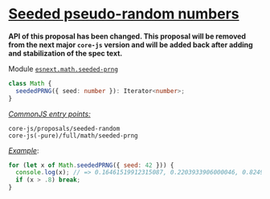 # [Seeded pseudo-random numbers](https://github.com/tc39/proposal-seeded-random)
**API of this proposal has been changed. This proposal will be removed from the next major `core-js` version and will be added back after adding and stabilization of the spec text.**

Module [`esnext.math.seeded-prng`](/packages/core-js/modules/esnext.math.seeded-prng.js)
```ts
class Math {
  seededPRNG({ seed: number }): Iterator<number>;
}
```
[*CommonJS entry points:*](/docs/Usage.md#commonjs-api)
```
core-js/proposals/seeded-random
core-js(-pure)/full/math/seeded-prng
```
[*Example*](https://goo.gl/oj3WgQ):
```js
for (let x of Math.seededPRNG({ seed: 42 })) {
  console.log(x); // => 0.16461519912315087, 0.2203933906000046, 0.8249682894209105
  if (x > .8) break;
}
```
